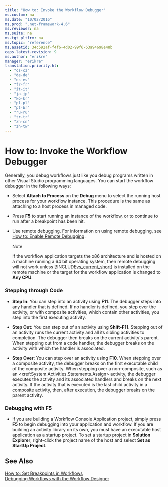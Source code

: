 ```yaml
---
title: "How to: Invoke the Workflow Debugger"
ms.custom: na
ms.date: "10/02/2016"
ms.prod: ".net-framework-4.6"
ms.reviewer: na
ms.suite: na
ms.tgt_pltfrm: na
ms.topic: "reference"
ms.assetid: 34c592af-f4f6-4d02-99f6-63a94698e48b
caps.latest.revision: 9
ms.author: "erikre"
manager: "erikre"
translation.priority.ht: 
  - "cs-cz"
  - "de-de"
  - "es-es"
  - "fr-fr"
  - "it-it"
  - "ja-jp"
  - "ko-kr"
  - "pl-pl"
  - "pt-br"
  - "ru-ru"
  - "tr-tr"
  - "zh-cn"
  - "zh-tw"
---
```

# How to: Invoke the Workflow Debugger
Generally, you debug workflows just like you debug programs written in other Visual Studio programming languages. You can start the workflow debugger in the following ways:  
  
-   Select **Attach to Process** on the **Debug** menu to select the running host process for your workflow instance. This procedure is the same as attaching to a host process in managed code.  
  
-   Press **F5** to start running an instance of the workflow, or to continue to run after a breakpoint has been hit.  
  
-   Use remote debugging. For information on using remote debugging, see [How to: Enable Remote Debugging](http://go.microsoft.com/fwlink/?LinkId=196257).  
  
    > [!NOTE]
    >  If the workflow application targets the x86 architecture and is hosted on a machine running a 64 bit operating system, then remote debugging will not work unless [!INCLUDE[vs_current_short](../codequality/includes/vs_current_short_md.md)] is installed on the remote machine or the target for the workflow application is changed to **Any CPU**.  
  
### Stepping through Code  
  
-   **Step In**: You can step into an activity using **F11**. The debugger steps into any handler that is defined. If no handler is defined, you step over the activity, or with composite activities, which contain other activities, you step into the first executing activity.  
  
-   **Step Out:** You can step out of an activity using **Shift-F11**. Stepping out of an activity runs the current activity and all its sibling activities to completion. The debugger then breaks on the current activity's parent. When stepping out from a code handler, the debugger breaks on the activity with which the handler is associated.  
  
-   **Step Over**: You can step over an activity using **F10**. When stepping over a composite activity, the debugger breaks on the first executable child of the composite activity. When stepping over a non-composite, such as an \<xref:System.Activities.Statements.Assign> activity, the debugger executes the activity and its associated handlers and breaks on the next activity. If the activity that is executed is the last child activity in a composite activity, then, after execution, the debugger breaks on the parent activity.  
  
### Debugging with F5  
  
-   If you are building a Workflow Console Application project, simply press **F5** to begin debugging into your application and workflow. If you are building an activity library on its own, you must have an executable host application as a startup project. To set a startup project in **Solution Explorer**, right-click the project name of the host and select **Set as StartUp Project**.  
  
## See Also  
 [How to: Set Breakpoints in Workflows](../workflowdesigner/how-to--set-breakpoints-in-workflows.md)   
 [Debugging Workflows with the Workflow Designer](../workflowdesigner/debugging-workflows-with-the-workflow-designer.md)